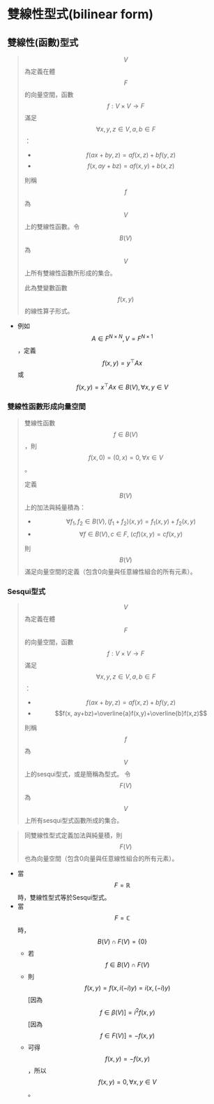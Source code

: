 # 雙線性型式\(bilinear form\)

## 雙線性\(函數\)型式

> $$V$$為定義在體$$F$$的向量空間，函數$$f: V \times V \rightarrow F$$滿足$$\forall x,y,z \in V, a,b \in F$$：
>
> * $$f(ax+by,z)=af(x,z)+bf(y,z)$$
> * $$f(x,ay+bz)=af(x,y)+b(x,z)$$
>
> 則稱$$f$$為$$V$$上的雙線性函數。令$$B(V)$$為$$V$$上所有雙線性函數所形成的集合。
>
> 此為雙變數函數$$f(x,y)$$的線性算子形式。

* 例如$$A\in F^{N \times N}, V=F^{N \times 1}$$，定義$$f(x,y)=y^{\top}Ax$$或$$f(x,y)=x^{\top}Ax \in B(V), \forall x, y \in V$$

### 雙線性函數形成向量空間

> 雙線性函數$$f \in B(V)$$，則$$f(x, 0)=(0,x)=0, \forall x \in V$$。
>
> 定義$$B(V)$$上的加法與純量積為：
>
> * $$\forall f_1, f_2 \in B(V), (f_1+f_2)(x,y)=f_1(x,y)+f_2(x,y)$$
> * $$\forall f \in B(V), c \in F, ~(cf)(x,y) = cf(x,y)$$
>
> 則$$B(V)$$滿足向量空間的定義（包含0向量與任意線性組合的所有元素）。

### Sesqui型式

> $$V$$為定義在體$$F$$的向量空間，函數$$f: V \times V \rightarrow F$$滿足$$\forall x,y,z \in V, a,b \in F$$：
>
> * $$f(ax+by, z)=af(x,z)+bf(y,z)$$
> * $$f(x, ay+bz)=\overline{a}f(x,y)+\overline{b}f(x,z)$$
>
> 則稱$$f$$為$$V$$上的sesqui型式，或是簡稱為型式。令$$F(V)$$為$$V$$上所有sesqui型式函數所成的集合。

> 同雙線性型式定義加法與純量積，則$$F(V)$$也為向量空間（包含0向量與任意線性組合的所有元素）。

* 當$$F=\mathbb{R}$$時，雙線性型式等於Sesqui型式。
* 當$$F = \mathbb{C}$$時，$$B(V) \cap F(V) = \{0\}$$
  * 若$$ f \in B(V) \cap F(V)$$
  * 則$$f(x,y)=f(x, i(−i)y)=i(x,(−i)y)$$\[因為$$f \in β(V)]=i^2 f(x,y)$$\[因為$$f \in F(V)]=−f(x,y)    $$
  * 可得$$f(x,y)=−f(x,y)$$，所以$$f(x,y)=0,  \forall x,y \in V$$。





